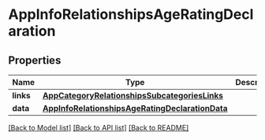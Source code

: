 # AppInfoRelationshipsAgeRatingDeclaration

## Properties
Name | Type | Description | Notes
------------ | ------------- | ------------- | -------------
**links** | [**AppCategoryRelationshipsSubcategoriesLinks**](AppCategoryRelationshipsSubcategoriesLinks.md) |  | [optional] 
**data** | [**AppInfoRelationshipsAgeRatingDeclarationData**](AppInfoRelationshipsAgeRatingDeclarationData.md) |  | [optional] 

[[Back to Model list]](../README.md#documentation-for-models) [[Back to API list]](../README.md#documentation-for-api-endpoints) [[Back to README]](../README.md)


